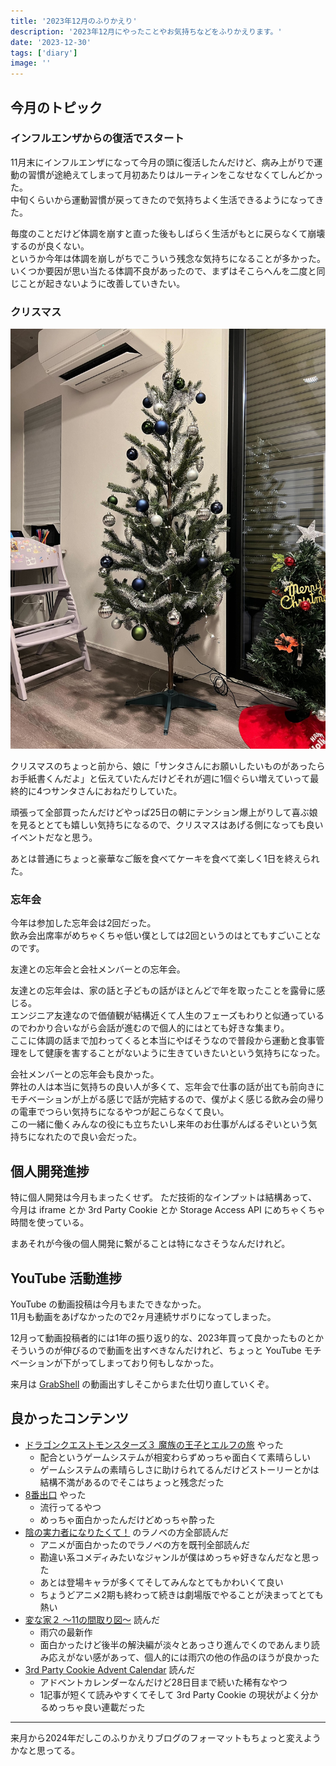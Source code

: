 ```yaml
---
title: '2023年12月のふりかえり'
description: '2023年12月にやったことやお気持ちなどをふりかえります。'
date: '2023-12-30'
tags: ['diary']
image: ''
---
```


## 今月のトピック

### インフルエンザからの復活でスタート

11月末にインフルエンザになって今月の頭に復活したんだけど、病み上がりで運動の習慣が途絶えてしまって月初あたりはルーティンをこなせなくてしんどかった。  
中旬くらいから運動習慣が戻ってきたので気持ちよく生活できるようになってきた。

毎度のことだけど体調を崩すと直った後もしばらく生活がもとに戻らなくて崩壊するのが良くない。  
というか今年は体調を崩しがちでこういう残念な気持ちになることが多かった。  
いくつか要因が思い当たる体調不良があったので、まずはそこらへんを二度と同じことが起きないように改善していきたい。

### クリスマス

![大きいクリスマスツリーとその右に小さいクリスマスツリー](./01.jpg "今年はツリーもでかいので用意できて良かった")

クリスマスのちょっと前から、娘に「サンタさんにお願いしたいものがあったらお手紙書くんだよ」と伝えていたんだけどそれが週に1個ぐらい増えていって最終的に4つサンタさんにおねだりしていた。

頑張って全部買ったんだけどやっぱ25日の朝にテンション爆上がりして喜ぶ娘を見るととても嬉しい気持ちになるので、クリスマスはあげる側になっても良いイベントだなと思う。

あとは普通にちょっと豪華なご飯を食べてケーキを食べて楽しく1日を終えられた。

### 忘年会

今年は参加した忘年会は2回だった。  
飲み会出席率がめちゃくちゃ低い僕としては2回というのはとてもすごいことなのです。

友達との忘年会と会社メンバーとの忘年会。

友達との忘年会は、家の話と子どもの話がほとんどで年を取ったことを露骨に感じる。  
エンジニア友達なので価値観が結構近くて人生のフェーズもわりと似通っているのでわかり合いながら会話が進むので個人的にはとても好きな集まり。  
ここに体調の話まで加わってくると本当にやばそうなので普段から運動と食事管理をして健康を害することがないように生きていきたいという気持ちになった。

会社メンバーとの忘年会も良かった。  
弊社の人は本当に気持ちの良い人が多くて、忘年会で仕事の話が出ても前向きにモチベーションが上がる感じで話が完結するので、僕がよく感じる飲み会の帰りの電車でつらい気持ちになるやつが起こらなくて良い。  
この一緒に働くみんなの役にも立ちたいし来年のお仕事がんばるぞいという気持ちになれたので良い会だった。

## 個人開発進捗

特に個人開発は今月もまったくせず。
ただ技術的なインプットは結構あって、今月は iframe とか 3rd Party Cookie とか Storage Access API にめちゃくちゃ時間を使っている。

まあそれが今後の個人開発に繋がることは特になさそうなんだけれど。

## YouTube 活動進捗

YouTube の動画投稿は今月もまたできなかった。  
11月も動画をあげなかったので2ヶ月連続サボりになってしまった。

12月って動画投稿者的には1年の振り返り的な、2023年買って良かったものとかそういうのが伸びるので動画を出すべきなんだけれど、ちょっと YouTube モチベーションが下がってしまっており何もしなかった。

来月は [GrabShell](https://grabshell.site/) の動画出すしそこからまた仕切り直していくぞ。

## 良かったコンテンツ

- [ドラゴンクエストモンスターズ３ 魔族の王子とエルフの旅](https://www.dragonquest.jp/monsters3/) やった
  - 配合というゲームシステムが相変わらずめっちゃ面白くて素晴らしい
  - ゲームシステムの素晴らしさに助けられてるんだけどストーリーとかは結構不満があるのでそこはちょっと残念だった
- [8番出口](https://store.steampowered.com/app/2653790/_/?l=japanese) やった
  - 流行ってるやつ
  - めっちゃ面白かったんだけどめっちゃ酔った
- [陰の実力者になりたくて！](https://www.shadow-garden-mog.jp/) のラノベの方全部読んだ
  - アニメが面白かったのでラノベの方を既刊全部読んだ
  - 勘違い系コメディみたいなジャンルが僕はめっちゃ好きなんだなと思った
  - あとは登場キャラが多くてそしてみんなとてもかわいくて良い
  - ちょうどアニメ2期も終わって続きは劇場版でやることが決まってとても熱い
- [変な家２ 〜11の間取り図〜](https://www.asukashinsha.co.jp/bookinfo/9784864109826.php) 読んだ
  - 雨穴の最新作
  - 面白かったけど後半の解決編が淡々とあっさり進んでくのであんまり読み応えがない感があって、個人的には雨穴の他の作品のほうが良かった
- [3rd Party Cookie Advent Calendar](https://qiita.com/advent-calendar/2023/3rd-party-cookie) 読んだ
  - アドベントカレンダーなんだけど28日目まで続いた稀有なやつ
  - 1記事が短くて読みやすくてそして 3rd Party Cookie の現状がよく分かるめっちゃ良い連載だった

---

来月から2024年だしこのふりかえりブログのフォーマットもちょっと変えようかなと思ってる。
